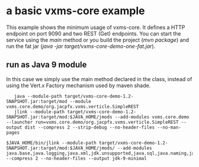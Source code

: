 # a basic vxms-core example

This example shows the minimum usage of vxms-core. It defines a HTTP endpoint on port 9090 and two REST (Get) endpoints. 
You can start the service using the *main* method or you build the project (*mvn package*) and run the fat jar (*java -jar target/vxms-core-demo-one-fat.jar*).

## run as Java 9 module
In this case we simply use the main method declared in the class, instead of using the Vert.x Factory mechanism used by maven shade.

```shell
   java --module-path target/vxms-core-demo-1.2-SNAPSHOT.jar:target/mod --module vxms.core.demo/org.jacpfx.vxms.verticle.SimpleREST
   jlink --module-path target/vxms-core-demo-1.2-SNAPSHOT.jar:target/mod:$JAVA_HOME/jmods --add-modules vxms.core.demo --launcher run=vxms.core.demo/org.jacpfx.vxms.verticle.SimpleREST --output dist --compress 2 --strip-debug --no-header-files --no-man-pages

$JAVA_HOME/bin/jlink --module-path target/vxms-core-demo-1.2-SNAPSHOT.jar:target/mod:$JAVA_HOME/jmods/ --add-modules java.base,java.logging,java.xml,jdk.unsupported,java.sql,java.naming,java.desktop,java.management,java.security.jgss,java.instrument  --compress 2 --no-header-files --output jdk-9-minimal

``` 